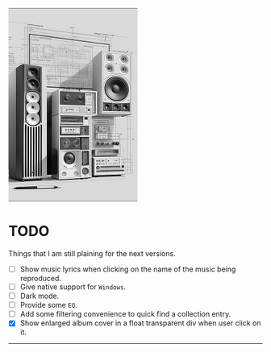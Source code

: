 ![todo-glyph](figures/todo-glyph.png)
# TODO

Things that I am still plaining for the next versions.

- [ ] Show music lyrics when clicking on the name of the music being reproduced.
- [ ] Give native support for `Windows`.
- [ ] Dark mode.
- [ ] Provide some `EQ`.
- [ ] Add some filtering convenience to quick find a collection entry.
- [x] Show enlarged album cover in a float transparent div when user click on it.

---
